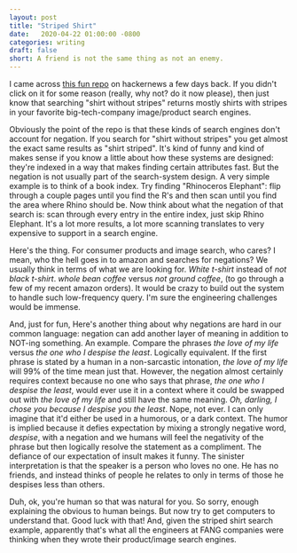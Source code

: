 ```yaml
---
layout: post
title: "Striped Shirt"
date:   2020-04-22 01:00:00 -0800
categories: writing
draft: false
short: A friend is not the same thing as not an enemy.
---
```


I came across [this fun repo](https://github.com/elsamuko/Shirt-without-Stripes) on hackernews a few days back. If you didn't click on it for some reason (really, why not? do it now please), then just know that searching "shirt without stripes" returns mostly shirts with stripes in your favorite big-tech-company image/product search engines.

Obviously the point of the repo is that these kinds of search engines don't account for negation. If you search for "shirt without stripes" you get almost the exact same results as "shirt striped". It's kind of funny and kind of makes sense if you know a little about how these systems are designed: they're indexed in a way that makes finding certain attributes fast. But the negation is not usually part of the search-system design. A very simple example is to think of a book index. Try finding "Rhinoceros Elephant": flip through a couple pages until you find the R's and then scan until you find the area where Rhino should be. Now think about what the negation of that search is: scan through every entry in the entire index, just skip Rhino Elephant. It's a lot more results, a lot more scanning translates to very expensive to support in a search engine.

Here's the thing. For consumer products and image search, who cares? I mean, who the hell goes in to amazon and searches for negations? We usually think in terms of what we are looking for. _White t-shirt_ instead of _not black t-shirt_. _whole bean coffee_ versus _not ground coffee_, (to go through a few of my recent amazon orders). It would be crazy to build out the system to handle such low-frequency query. I'm sure the engineering challenges would be immense.

And, just for fun, Here's another thing about why negations are hard in our common language: negation can add another layer of meaning in addition to NOT-ing something. An example. Compare the phrases _the love of my life_ versus _the one who I despise the least_. Logically equivalent. If the first phrase is stated by a human in a non-sarcastic intonation, _the love of my life_ will 99% of the time mean just that. However, the negation almost certainly requires context because no one who says that phrase, _the one who I despise the least_, would ever use it in a context where it could be swapped out with _the love of my life_ and still have the same meaning. _Oh, darling, I chose you because I despise you the least_. Nope, not ever. I can only imagine that it'd either be used in a humorous, or a dark context. The humor is implied because it defies expectation by mixing a strongly negative word, _despise_, with a negation and we humans will feel the negativity of the phrase but then logically resolve the statement as a compliment. The defiance of our expectation of insult makes it funny. The sinister interpretation is that the speaker is a person who loves no one. He has no friends, and instead thinks of people he relates to only in terms of those he despises less than others. 

Duh, ok, you're human so that was natural for you. So sorry, enough explaining the obvious to human beings. But now try to get computers to understand that. Good luck with that! And, given the striped shirt search example, apparently that's what all the engineers at FANG companies were thinking when they wrote their product/image search engines.